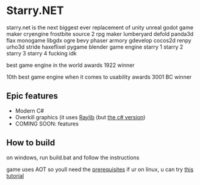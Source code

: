 # Starry.NET
starry.net is the next biggest ever replacement of unity unreal godot game maker cryengine frostbite source 2 rpg maker lumberyard defold panda3d flax monogame libgdx ogre bevy phaser armory gdevelop cocos2d renpy urho3d stride haxeflixel pygame blender game engine starry 1 starry 2 starry 3 starry 4 fucking idk

best game engine in the world awards 1922 winner

10th best game engine when it comes to usability awards 3001 BC winner

## Epic features
- Modern C#
- Overkill graphics (it uses [Raylib](https://github.com/raysan5/raylib) (but [the c# version](github.com/raylib-cs/raylib-cs))
- COMING SOON: features

## How to build
on windows, run build.bat and follow the instructions

game uses AOT so youll need the [prerequisites](https://learn.microsoft.com/en-us/dotnet/core/deploying/native-aot/?tabs=windows%2Cnet8)
if ur on linux, u can try [this tutorial](https://answers.microsoft.com/en-us/windows/forum/all/how-do-i-install-windows-from-a-linux-os/77b9c3d5-d373-4d19-80eb-191bf26106d2)
